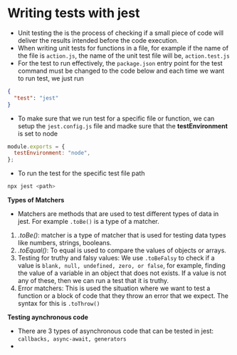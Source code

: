 # Writing tests with jest

- Unit testing the is the process of checking if a small piece of code will deliver the results intended before the code execution.
- When writing unit tests for functions in a file, for example if the name of the file is `action.js`, the name of the unit test file will be, `action.test.js`
- For the test to run effectively, the `package.json` entry point for the test command must be changed to the code below and each time we want to run test, we just run

```json
{
  "test": "jest"
}
```

- To make sure that we run test for a specific file or function, we can setup the `jest.config.js` file and madke sure that the **testEnvironment** is set to node

```js
module.exports = {
  testEnvironment: "node",
};
```

- To run the test for the specific test file path

```bash
npx jest <path>
```

**Types of Matchers**

- Matchers are methods that are used to test different types of data in jest. For example `.toBe()` is a type of a matcher.

1. _.toBe()_: matcher is a type of matcher that is used for testing data types like numbers, strings, booleans.
2. _.toEqual()_: To equal is used to compare the values of objects or arrays.
3. Testing for truthy and falsy values: We use `.toBeFalsy` to check if a value is `blank, null, undefined, zero, or false`, for example, finding the value of a variable in an object that does not exists. If a value is not any of these, then we can run a test that it is truthy.
4. Error matchers: This is used the situation where we want to test a function or a block of code that they throw an error that we expect. The syntax for this is `.toThrow()`

**Testing aynchronous code**

- There are 3 types of asynchronous code that can be tested in jest: `callbacks, async-await, generators`
-
